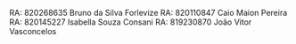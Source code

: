 RA: 820268635  Bruno da Silva Forlevize
RA: 820110847 Caio Maion Pereira
RA: 820145227 Isabella Souza Consani
RA: 819230870 João Vitor Vasconcelos 

